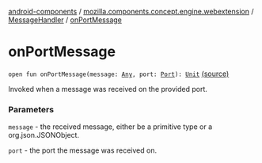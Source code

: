 [android-components](../../index.md) / [mozilla.components.concept.engine.webextension](../index.md) / [MessageHandler](index.md) / [onPortMessage](./on-port-message.md)

# onPortMessage

`open fun onPortMessage(message: `[`Any`](https://kotlinlang.org/api/latest/jvm/stdlib/kotlin/-any/index.html)`, port: `[`Port`](../-port/index.md)`): `[`Unit`](https://kotlinlang.org/api/latest/jvm/stdlib/kotlin/-unit/index.html) [(source)](https://github.com/mozilla-mobile/android-components/blob/master/components/concept/engine/src/main/java/mozilla/components/concept/engine/webextension/WebExtension.kt#L196)

Invoked when a message was received on the provided port.

### Parameters

`message` - the received message, either be a primitive type
or a org.json.JSONObject.

`port` - the port the message was received on.